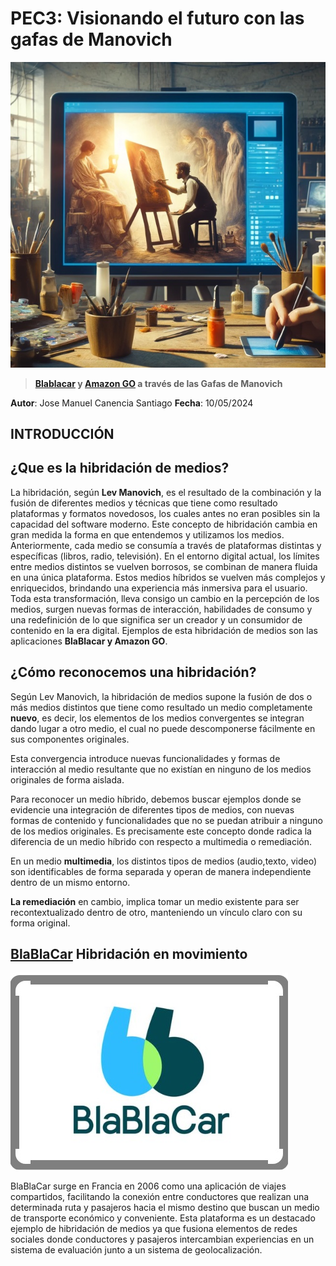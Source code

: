 # PEC3: Visionando el futuro con las gafas de Manovich

![Cultura Digital](hibridacion.jpg)


> **[Blablacar](https://www.blablacar.es/) y [Amazon GO](https://www.amazon.com/-/es/b?ie=UTF8&node=16008589011) a través de las Gafas de Manovich**

**Autor**:  Jose Manuel Canencia Santiago   **Fecha**:  10/05/2024

## INTRODUCCIÓN

## ¿Que es la hibridación de medios?

La hibridación, según **Lev Manovich**, es el resultado de la combinación y la fusión de diferentes medios y técnicas que tiene como resultado plataformas y formatos novedosos, los cuales antes no eran posibles sin la capacidad del software moderno.
Este concepto de hibridación cambia en gran medida la forma en que entendemos y utilizamos los medios. Anteriormente, cada medio se consumía a través de plataformas distintas y específicas (libros, radio, televisión). En el entorno digital actual, los límites entre medios distintos se vuelven borrosos, se combinan de manera fluida en una única plataforma. Estos medios híbridos se vuelven más complejos y enriquecidos, brindando una experiencia más inmersiva para el usuario.
Toda esta transformación, lleva consigo un cambio en la percepción de los medios, surgen nuevas formas de interacción, habilidades de consumo y una redefinición de lo que significa ser un creador y un consumidor de contenido en la era digital. Ejemplos de esta hibridación de medios son las aplicaciones **BlaBlacar y Amazon GO**.

## ¿Cómo reconocemos una hibridación?

Según Lev Manovich, la hibridación de medios supone la fusión de dos o más medios distintos que tiene como resultado un medio completamente **nuevo**, es decir, los elementos de los medios convergentes se integran dando lugar a otro medio, el cual no puede descomponerse fácilmente en sus componentes originales. 

Esta convergencia introduce nuevas funcionalidades y formas de interacción al medio resultante que no existían en ninguno de los medios originales de forma aislada. 

Para reconocer un medio híbrido, debemos buscar ejemplos donde se evidencie una integración de diferentes tipos de medios, con nuevas formas de contenido y funcionalidades que no se puedan atribuir a ninguno de los medios originales. Es precisamente este concepto donde radica la diferencia de un medio híbrido con respecto a multimedia o remediación.  

En un medio **multimedia**, los distintos tipos de medios (audio,texto, video) son identificables de forma separada y operan de manera independiente dentro de un mismo entorno. 

**La remediación** en cambio, implica tomar un medio existente para ser recontextualizado dentro de otro, manteniendo un vínculo claro con su forma original. 

## [BlaBlaCar](https://www.blablacar.es/) Hibridación en movimiento
![blablacar](blablacar_icon.jpg)

BlaBlaCar surge en Francia en 2006 como una aplicación de viajes compartidos, facilitando la conexión entre conductores que realizan una determinada ruta y pasajeros hacia el mismo destino que buscan un medio de transporte económico y conveniente. Esta plataforma es un destacado ejemplo de hibridación de medios ya que fusiona elementos de redes sociales donde conductores y pasajeros intercambian experiencias en un sistema de evaluación junto a un sistema de geolocalización. 
